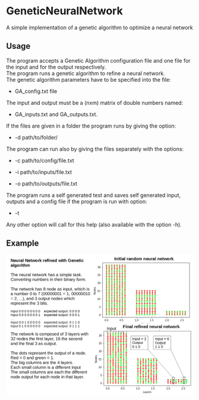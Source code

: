 # GeneticNeuralNetwork
A simple implementation of a genetic algorithm to optimize a neural network


## Usage
The program accepts a Genetic Algorithm configuration file and one file for the input and for the output respectively.  
The program runs a genetic algorithm to refine a neural network.  
The genetic algorithm parameters have to be specified into the file:  

- GA_config.txt file  

The input and output must be a (nxm) matrix of double numbers named:  

- GA_inputs.txt and GA_outputs.txt.  

If the files are given in a folder the program runs by giving the option:

- -d path/to/folder/

The program can run also by giving the files separately with the options:  

- -c path/to/config/file.txt  

- -i path/to/inputs/file.txt  

- -o path/to/outputs/file.txt  

The program runs a self generated test and saves self generated input, outputs and a config file if the program is run with option:  

- -t  

Any other option will call for this help (also available with the option -h).  

## Example
![Network Results picture](https://github.com/Pella86/GeneticNeuralNetwork/blob/master/read_me_images/NN_analysis.png)

    
